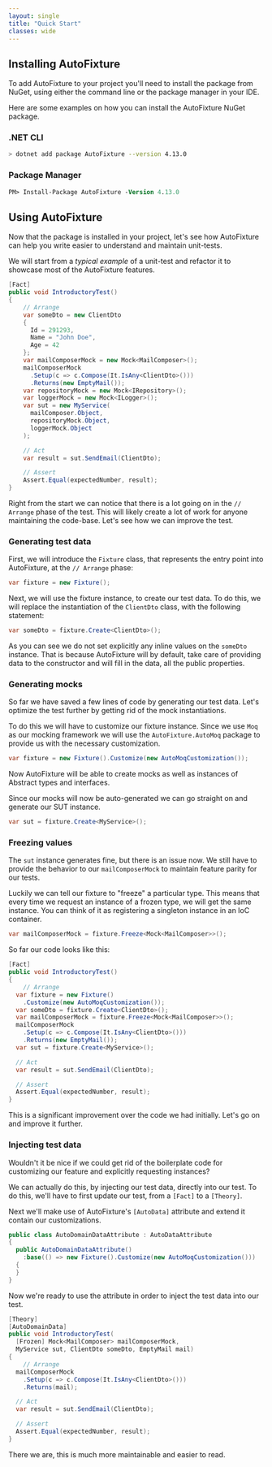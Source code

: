 ```yaml
---
layout: single
title: "Quick Start"
classes: wide
---
```


## Installing AutoFixture

To add AutoFixture to your project you'll need to install the package from NuGet, using either the command line or the package manager in your IDE.

Here are some examples on how you can install the AutoFixture NuGet package.

### .NET CLI

```sh
> dotnet add package AutoFixture --version 4.13.0
```

### Package Manager

```ps
PM> Install-Package AutoFixture -Version 4.13.0
```

## Using AutoFixture

Now that the package is installed in your project, let's see how AutoFixture can help you write easier to understand and maintain unit-tests.

We will start from a *typical example* of a unit-test and refactor it to showcase most of the AutoFixture features.

```csharp
[Fact]
public void IntroductoryTest()
{
    // Arrange
    var someDto = new ClientDto
    {
      Id = 291293,
      Name = "John Doe",
      Age = 42
    };
    var mailComposerMock = new Mock<MailComposer>();
    mailComposerMock
      .Setup(c => c.Compose(It.IsAny<ClientDto>()))
      .Returns(new EmptyMail());
    var repositoryMock = new Mock<IRepository>();
    var loggerMock = new Mock<ILogger>();
    var sut = new MyService(
      mailComposer.Object,
      repositoryMock.Object,
      loggerMock.Object
    );

    // Act
    var result = sut.SendEmail(ClientDto);

    // Assert
    Assert.Equal(expectedNumber, result);
}
```

Right from the start we can notice that there is a lot going on in the `// Arrange` phase of the test. This will likely create a lot of work for anyone maintaining the code-base. Let's see how we can improve the test.

### Generating test data

First, we will introduce the `Fixture` class, that represents the entry point into AutoFixture, at the `// Arrange` phase:

```csharp
var fixture = new Fixture();
```

Next, we will use the fixture instance, to create our test data. To do this, we will replace the instantiation of the `ClientDto` class, with the following statement:

```csharp
var someDto = fixture.Create<ClientDto>();
```

As you can see we do not set explicitly any inline values on the `someDto` instance. That is because AutoFixture will by default, take care of providing data to the constructor and will fill in the data, all the public properties.

### Generating mocks

So far we have saved a few lines of code by generating our test data. Let's optimize the test further by getting rid of the mock instantiations.

To do this we will have to customize our fixture instance. Since we use `Moq` as our mocking framework we will use the `AutoFixture.AutoMoq` package to provide us with the necessary customization.

```csharp
var fixture = new Fixture().Customize(new AutoMoqCustomization());
```

Now AutoFixture will be able to create mocks as well as instances of Abstract types and interfaces.

Since our mocks will now be auto-generated we can go straight on and generate our SUT instance.

```csharp
var sut = fixture.Create<MyService>();
```

### Freezing values

The `sut` instance generates fine, but there is an issue now. We still have to provide the behavior to our `mailComposerMock` to maintain feature parity for our tests.

Luckily we can tell our fixture to "freeze" a particular type. This means that every time we request an instance of a frozen type, we will get the same instance. You can think of it as registering a singleton instance in an IoC container.

```csharp
var mailComposerMock = fixture.Freeze<Mock<MailComposer>>();
```

So far our code looks like this:

```csharp
[Fact]
public void IntroductoryTest()
{
    // Arrange
  var fixture = new Fixture()
    .Customize(new AutoMoqCustomization());
  var someDto = fixture.Create<ClientDto>();
  var mailComposerMock = fixture.Freeze<Mock<MailComposer>>();
  mailComposerMock
    .Setup(c => c.Compose(It.IsAny<ClientDto>()))
    .Returns(new EmptyMail());
  var sut = fixture.Create<MyService>();

  // Act
  var result = sut.SendEmail(ClientDto);

  // Assert
  Assert.Equal(expectedNumber, result);
}
```

This is a significant improvement over the code we had initially. Let's go on and improve it further.

### Injecting test data

Wouldn't it be nice if we could get rid of the boilerplate code for customizing our feature and explicitly requesting instances?

We can actually do this, by injecting our test data, directly into our test.
To do this, we'll have to first update our test, from a `[Fact]` to a `[Theory]`.

Next we'll make use of AutoFixture's `[AutoData]` attribute and extend it contain our customizations.

```csharp
public class AutoDomainDataAttribute : AutoDataAttribute
{
  public AutoDomainDataAttribute()
    :base(() => new Fixture().Customize(new AutoMoqCustomization()))
  {
  }
}
```

Now we're ready to use the attribute in order to inject the test data into our test.

```csharp
[Theory]
[AutoDomainData]
public void IntroductoryTest(
  [Frozen] Mock<MailComposer> mailComposerMock,
  MyService sut, ClientDto someDto, EmptyMail mail)
{
    // Arrange
  mailComposerMock
    .Setup(c => c.Compose(It.IsAny<ClientDto>()))
    .Returns(mail);

  // Act
  var result = sut.SendEmail(ClientDto);

  // Assert
  Assert.Equal(expectedNumber, result);
}
```

There we are, this is much more maintainable and easier to read.
